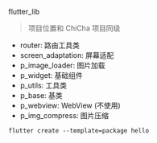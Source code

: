 flutter_lib

> 项目位置和 ChiCha 项目同级


- router: 路由工具类
- screen_adaptation: 屏幕适配
- p_image_loader: 图片加载
- p_widget: 基础组件
- p_utils: 工具类
- p_base: 基类
- p_webview: WebView (不使用)
- p_img_compress: 图片压缩


```
flutter create --template=package hello
```
